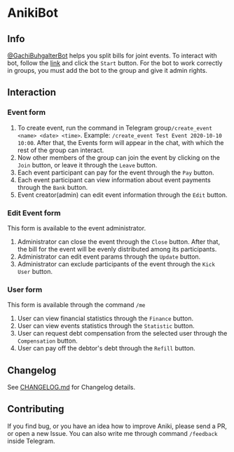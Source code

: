 # AnikiBot

## Info
[@GachiBuhgalterBot](https://t.me/GachiBuhgalterBot) helps you split bills for joint events.
To interact with bot, follow the [link](https://t.me/GachiBuhgalterBot) and click the ``Start`` button. For the bot to work correctly in groups, you must add the bot to the group and give it admin rights.

## Interaction
### Event form
1. To create event, run the command in Telegram group``/create_event <name> <date> <time>``. Example: ``/create_event Test Event 2020-10-10 10:00``.
   After that, the Events form will appear in the chat, with which the rest of the group can interact.
2. Now other members of the group can join the event by clicking on the ``Join`` button, or leave it through the ``Leave`` button.
3. Each event participant can pay for the event through the ``Pay`` button.
4. Each event participant can view information about event payments through the ``Bank`` button.
5. Event creator(admin) can edit event information through the ``Edit`` button.

### Edit Event form
This form is available to the event administrator.
1. Administrator can close the event through the ``Close`` button. After that, the bill for the event will be evenly distributed among its participants.
2. Administrator can edit event params through the ``Update`` button.
3. Administrator can exclude participants of the event through the ``Kick User`` button.

### User form
This form is available through the command ``/me``
1. User can view financial statistics through the ``Finance`` button.
2. User can view events statistics through the ``Statistic`` button.
3. User can request debt compensation from the selected user through the ``Compensation`` button.
4. User can pay off the debtor's debt through the ``Refill`` button.

## Changelog
See [CHANGELOG.md](https://github.com/FoRuby/aniki_bot/blob/master/CHANGELOG_EN.md) for Changelog details.

## Contributing
If you find bug, or you have an idea how to improve Aniki, please send a PR, or open a new Issue. You can also write me through command ``/feedback`` inside Telegram.